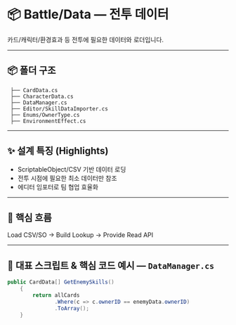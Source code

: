 # 📦 Battle/Data — 전투 데이터

카드/캐릭터/환경효과 등 전투에 필요한 데이터와 로더입니다.

---

## 📦 폴더 구조
```
 ├── CardData.cs
 ├── CharacterData.cs
 ├── DataManager.cs
 ├── Editor/SkillDataImporter.cs
 ├── Enums/OwnerType.cs
 ├── EnvironmentEffect.cs
```

---

## ✨ 설계 특징 (Highlights)
- ScriptableObject/CSV 기반 데이터 로딩
- 전투 시점에 필요한 최소 데이터만 참조
- 에디터 임포터로 팀 협업 효율화

---

## 🔁 핵심 흐름
Load CSV/SO → Build Lookup → Provide Read API

---

## 🧩 대표 스크립트 & 핵심 코드 예시 — `DataManager.cs`
```csharp
public CardData[] GetEnemySkills()
    {
        return allCards
               .Where(c => c.ownerID == enemyData.ownerID)
               .ToArray();
    }
```
